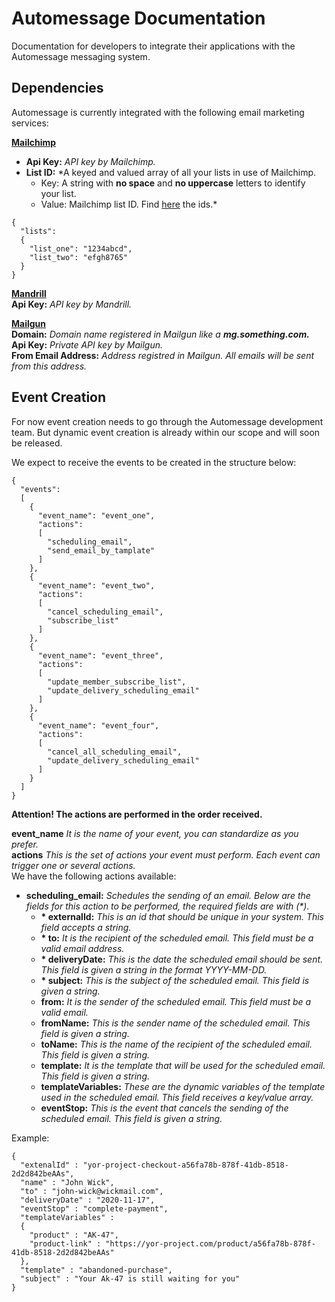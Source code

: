 # Automessage Documentation

Documentation for developers to integrate their applications with the Automessage messaging system.


## Dependencies
Automessage is currently integrated with the following email marketing services:

[**Mailchimp**](https://mailchimp.com)<br>
* **Api Key:** *API key by Mailchimp.*<br>
* **List ID:** *A keyed and valued array of all your lists in use of Mailchimp.<br>
    * Key: A string with <b>no space</b> and <b>no uppercase</b> letters to identify your list.<br>
    * Value: Mailchimp list ID. Find [here](http://kb.mailchimp.com/lists/managing-subscribers/find-your-list-id) the ids.*<br>
```
{
  "lists":
  {
    "list_one": "1234abcd",
    "list_two": "efgh8765"
  }
}
```
[**Mandrill**](https://mandrill.com)<br>
**Api Key:** *API key by Mandrill.*<br>

[**Mailgun**](https://mailgun.com)<br>
**Domain:** *Domain name registered in Mailgun like a* <i><b>mg.something.com.</b></i><br>
**Api Key:** *Private API key by Mailgun.*<br>
**From Email Address:** *Address registred in Mailgun. All emails will be sent from this address.*<br>

## Event Creation
For now event creation needs to go through the Automessage development team. But dynamic event creation is already within our scope and will soon be released.<br>

We expect to receive the events to be created in the structure below:
```
{
  "events":
  [
    {
      "event_name": "event_one",
      "actions":
      [
        "scheduling_email",
        "send_email_by_tamplate"
      ]
    },
    {
      "event_name": "event_two",
      "actions":
      [
        "cancel_scheduling_email",
        "subscribe_list"
      ]
    },
    {
      "event_name": "event_three",
      "actions":
      [
        "update_member_subscribe_list",
        "update_delivery_scheduling_email"
      ]
    },
    {
      "event_name": "event_four",
      "actions":
      [
        "cancel_all_scheduling_email",
        "update_delivery_scheduling_email"
      ]
    }
  ]
}

```
**Attention! The actions are performed in the order received.**

**event_name** <i>It is the name of your event, you can standardize as you prefer.</i><br>
**actions** <i>This is the set of actions your event must perform. Each event can trigger one or several actions.</i><br>
We have the following actions available:
* <b>scheduling_email:</b> <i>Schedules the sending of an email. Below are the fields for this action to be performed, the required fields are with (*).</i>
    * <b>* externalId:</b> <i>This is an id that should be unique in your system. This field accepts a string.</i>
    * <b>* to:</b> <i>It is the recipient of the scheduled email. This field must be a valid email address.</i>
    * <b>* deliveryDate:</b> <i>This is the date the scheduled email should be sent. This field is given a string in the format YYYY-MM-DD.</i>
    * <b>* subject:</b> <i>This is the subject of the scheduled email. This field is given a string.</i>
    * <b>from:</b> <i>It is the sender of the scheduled email. This field must be a valid email.</i>
    * <b>fromName:</b> <i>This is the sender name of the scheduled email. This field is given a string.</i>
    * <b>toName:</b> <i>This is the name of the recipient of the scheduled email. This field is given a string.</i>
    * <b>template:</b> <i>It is the template that will be used for the scheduled email. This field is given a string.</i>
    * <b>templateVariables:</b> <i>These are the dynamic variables of the template used in the scheduled email. This field receives a key/value array.</i>
    * <b>eventStop:</b> <i>This is the event that cancels the sending of the scheduled email. This field is given a string.</i>    

Example:
```
{
  "extenalId" : "yor-project-checkout-a56fa78b-878f-41db-8518-2d2d842beAAs",
  "name" : "John Wick",
  "to" : "john-wick@wickmail.com",
  "deliveryDate" : "2020-11-17",
  "eventStop" : "complete-payment",
  "templateVariables" : 
  {
    "product" : "AK-47",
    "product-link" : "https://yor-project.com/product/a56fa78b-878f-41db-8518-2d2d842beAAs"
  },
  "template" : "abandoned-purchase",
  "subject" : "Your Ak-47 is still waiting for you"
}
```
